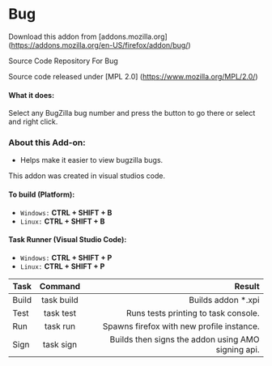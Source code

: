 Bug
==============

Download this addon from [addons.mozilla.org] (https://addons.mozilla.org/en-US/firefox/addon/bug/)

Source Code Repository For Bug

Source code released under [MPL 2.0] (https://www.mozilla.org/MPL/2.0/)

#### What it does: 

Select any BugZilla bug number and press the button to go there or select and right click.


### About this Add-on:

- Helps make it easier to view bugzilla bugs.

This addon was created in visual studios code.

####  To build (Platform):

- `Windows:` __CTRL + SHIFT + B__
- `Linux:` __CTRL + SHIFT + B__

#### Task Runner (Visual Studio Code):

- `Windows:` __CTRL + SHIFT + P__
- `Linux:` __CTRL + SHIFT + P__

| Task | Command | Result |
|----------|:-------------:|------:|
| Build | task build | Builds addon *.xpi |
| Test | task test | Runs tests printing to task console. |
| Run | task run | Spawns firefox with new profile instance. |
| Sign | task sign | Builds then signs the addon using AMO signing api. |
